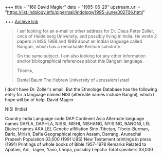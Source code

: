 +++
title = "160 David Magier"
date = "1995-06-29"
upstream_url = "https://list.indology.info/pipermail/indology/1995-June/002706.html"

+++
[Archive link](https://list.indology.info/pipermail/indology/1995-June/002706.html)

> 
> I am looking for an e-mail or other address for Dr. Claus Peter Zoller, 
> once of Heidelberg University, and possibly living in India. He wrote 2 
> papers in MSS 1988 and 1989 about an Indian language called Bangani, which 
> has a remarkable Kentum substrate.
> 
> On the same subject, I am also looking for any other information and/or 
> bibliographical references about this Bangani language.
> 
> Thanks,
> 
> Daniel Baum
> The Hebrew University of Jerusalem
> Israel 
>  
> 

I don't have Dr. Zoller's email. But the Ethnologe Database has the
following entry for a language named NISI (alternate names include
Bangni), which I hope will be of help.    David Magier

NISI (India)

Country
       India 
Language code
       DAP 
Continent
       Asia 
Alternate language names
       DAFLA, DAPHLA, NISSI, NISHI, NISHANG, NYISING, BANGNI, LEL 
Dialect names
       AKA LEL 
Genetic affiliation
       Sino-Tibetan, Tibeto-Burman, Baric, Mirish, Dafla 
Geographical region
       Assam, Darrang, Arunachal Pradesh 
Population
       33,000 (1991 UBS) 
New Testament printings
       in press (1991) 
Printings of whole books of Bible
       1957-1978 
Remarks
       Related to Apatani, Adi, Tagen, Yano, Lhopa, possibly Lepcha 
Total speakers
       33,000 





